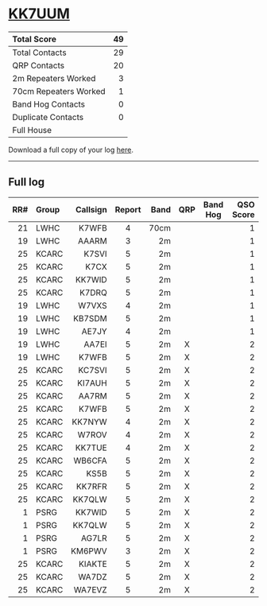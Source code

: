 # [KK7UUM](https://www.qrz.com/db/KK7UUM)

| Total Score           |   49 |
|:----------------------|-----:|
| Total Contacts        |   29 |
| QRP Contacts          |   20 |
| 2m Repeaters Worked   |    3 |
| 70cm Repeaters Worked |    1 |
| Band Hog Contacts     |    0 |
| Duplicate Contacts    |    0 |
| Full House            |      |

Download a full copy of your log [here](/results/KK7UUM/log.csv).

---

## Full log


|   RR# | Group   |   Callsign |  Report  |   Band |  QRP  |  Band Hog  |   QSO Score |
|------:|:--------|-----------:|:--------:|-------:|:-----:|:----------:|------------:|
|    21 | LWHC    |      K7WFB |    4     |   70cm |       |            |           1 |
|    19 | LWHC    |      AAARM |    3     |     2m |       |            |           1 |
|    25 | KCARC   |      K7SVI |    5     |     2m |       |            |           1 |
|    25 | KCARC   |       K7CX |    5     |     2m |       |            |           1 |
|    25 | KCARC   |     KK7WID |    5     |     2m |       |            |           1 |
|    25 | KCARC   |      K7DRQ |    5     |     2m |       |            |           1 |
|    19 | LWHC    |      W7VXS |    4     |     2m |       |            |           1 |
|    19 | LWHC    |     KB7SDM |    5     |     2m |       |            |           1 |
|    19 | LWHC    |      AE7JY |    4     |     2m |       |            |           1 |
|    19 | LWHC    |      AA7EI |    5     |     2m |   X   |            |           2 |
|    19 | LWHC    |      K7WFB |    5     |     2m |   X   |            |           2 |
|    25 | KCARC   |     KC7SVI |    5     |     2m |   X   |            |           2 |
|    25 | KCARC   |     KI7AUH |    5     |     2m |   X   |            |           2 |
|    25 | KCARC   |      AA7RM |    5     |     2m |   X   |            |           2 |
|    25 | KCARC   |      K7WFB |    5     |     2m |   X   |            |           2 |
|    25 | KCARC   |     KK7NYW |    4     |     2m |   X   |            |           2 |
|    25 | KCARC   |      W7ROV |    4     |     2m |   X   |            |           2 |
|    25 | KCARC   |     KK7TUE |    4     |     2m |   X   |            |           2 |
|    25 | KCARC   |     WB6CFA |    5     |     2m |   X   |            |           2 |
|    25 | KCARC   |       KS5B |    5     |     2m |   X   |            |           2 |
|    25 | KCARC   |     KK7RFR |    5     |     2m |   X   |            |           2 |
|    25 | KCARC   |     KK7QLW |    5     |     2m |   X   |            |           2 |
|     1 | PSRG    |     KK7WID |    5     |     2m |   X   |            |           2 |
|     1 | PSRG    |     KK7QLW |    5     |     2m |   X   |            |           2 |
|     1 | PSRG    |      AG7LR |    5     |     2m |   X   |            |           2 |
|     1 | PSRG    |     KM6PWV |    3     |     2m |   X   |            |           2 |
|    25 | KCARC   |     KIAKTE |    5     |     2m |   X   |            |           2 |
|    25 | KCARC   |      WA7DZ |    5     |     2m |   X   |            |           2 |
|    25 | KCARC   |     WA7EVZ |    5     |     2m |   X   |            |           2 |